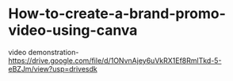 # How-to-create-a-brand-promo-video-using-canva

video demonstration-
https://drive.google.com/file/d/1ONvnAjey6uVkRX1Ef8RmlTkd-5-eBZJm/view?usp=drivesdk
